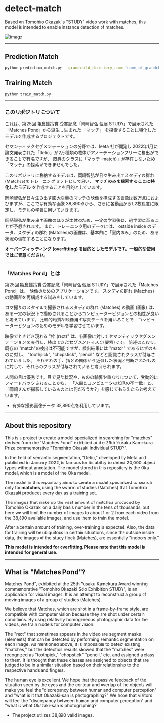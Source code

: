# detect-match

Based on Tomohiro Okazaki's "STUDY" video work with matches, this model is intended to enable instance detection of matches.

![image](https://github.com/mahoutsukai/MatchesPond/assets/1216152/970521d5-1e05-4121-84f4-b944131275f1)

---

## Prediction Match
```zsh
python prediction_match.py --grandchild_directory_name 'name_of_grandchild_directory' --directory_path "/path/to/parent/images/directory/"
```

## Training Match
```zsh
python train_match.py
```


---
### このリポジトリについて


これは、第25回 亀倉雄策賞 受賞記念「岡崎智弘 個展 STUDY」で展示された「Matches Pond」から派生し生まれた 「マッチ」 を探索することに特化したモデルを作成するプロジェクトです。

セマンティックセグメンテーションの分野では、Meta 社が開発し 2022年1月に 論文発表された「Detic」が2万種類の物体がアノーテーションフリーに検出ができることで有名ですが、 既存のクラスに「マッチ (match)」が存在しないため「マッチ」の探索ができませんでした。

このリポジトリに格納するモデルは、岡崎智弘が日々生み出すスタディの群れ (Matches)をトレーニングセットとして用い、 **マッチのみを探索することに特化したモデル** を作成することを目的としています。

岡崎智弘が日々生み出す膨大な量のマッチの映像を構成する画像は数万点におよびますが、ここでは有効な画像 38,890点から、さらに各動画から1,2枚程度に限定し、モデルの学習に用いていきます。

岡崎智弘が生み出す画像のほうが主体のため、一定の学習後は、過学習に至ることが予想されます。
また、トレーニング用のデータには、 outside inside のデータ、スタディの群れ (Matches)の画像は、基本的に「室内のみ」のため、ある状況の偏在することになります。

**オーバーフィッティング (overfitting) を目的としたモデルです。一般的な使用ではご留意ください。**

---

### 「Matches Pond」とは

第25回 亀倉雄策賞 受賞記念「岡崎智弘 個展 STUDY」で展示された「Matches Pond」は、 映像のためのアプリケーションです。
スタディの群れ (Matches) の動画群を再構成する試みをしています。

コマ撮りのスタイルで撮影されるスタディの群れ (Matches) の動画 (画像) は、ある一定の状況下で撮影されることからコンピュータービジョンとの相性が良いと考えています。
比較的均質な映像用の写真データを用いることで、コンピュータービジョンのためのモデルを学習させています。

映像でときどき現れる "枠 (rect)" は、各画像に対してセマンティックセグメンテーションを実行し、検出できたセグメントマスク(要素)です。
前述のとおり、既存の "match"の検出は不可能ですが、検出結果には "match" であるはずのものに対し、 "toothpick", "chopstick", "pencil" などと認識されクラスが付与されていました。
それぞれの手、指との関係から近似した状況と判断されたものに対して、それらのクラスが付与されていると考えられます。

人間の目は優秀です。目で見た状況や、ものの輪郭や重なりについて、受動的にフィードバックされることから、 「人間とコンピュータの知覚の不一致」と、「岡崎さんが撮影しているものとは何だろうか?」を感じてもらえたらと考えています。

- 有効な撮影画像データ 38,890点を利用しています。



---
## About this repository


This is a project to create a model specialized in searching for "matches" derived from the "Matches Pond" exhibited at the 25th Yusaku Kamekura Prize commemorative "Tomohiro Okazaki Individual STUDY".

In the field of semantic segmentation, "Detic," developed by Meta and published in January 2022, is famous for its ability to detect 20,000 object types without annotation. The model stored in this repository is the Oka model, which is a model of the Oka model.

The model in this repository aims to create a model specialized to search only for **matches**, using the swarm of studies (Matches) that Tomohiro Okazaki produces every day as a training set.

The images that make up the vast amount of matches produced by Tomohiro Okazaki on a daily basis number in the tens of thousands, but here we will limit the number of images to about 1 or 2 from each video from the 38,890 available images, and use them to train the model.

After a certain amount of training, over-training is expected.
Also, the data for training will be ubiquitous in certain situations, since the outside inside data, the images of the study flock (Matches), are essentially "indoors only."

**This model is intended for overfitting. Please note that this model is intended for general use.**

---

## What is "Matches Pond"?

Matches Pond", exhibited at the 25th Yusaku Kamekura Award winning commemorative "Tomohiro Okazaki Solo Exhibition STUDY", is an application for visual images.
It is an attempt to reconstruct a group of moving images of a group of studies (Matches).

We believe that Matches, which are shot in a frame-by-frame style, are compatible with computer vision because they are shot under certain conditions.
By using relatively homogeneous photographic data for the videos, we train models for computer vision.

The "rect" that sometimes appears in the video are segment masks (elements) that can be detected by performing semantic segmentation on each image.
As mentioned above, it is impossible to detect existing "matches," but the detection results showed that the "matches" were recognized as "toothpick," "chopstick," "pencil," etc. and assigned a class to them.
It is thought that these classes are assigned to objects that are judged to be in a similar situation based on their relationship to the respective hands and fingers.

The human eye is excellent. We hope that the passive feedback of the situation seen by the eyes and the contour and overlap of the objects will make you feel the "discrepancy between human and computer perception" and "what is it that Okazaki-san is photographing?" We hope that visitors will feel the "discrepancy between human and computer perception" and "what is what Okazaki-san is photographing?

- The project utilizes 38,890 valid images.



